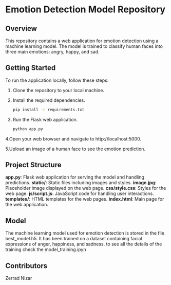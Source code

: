 # Emotion Detection Model Repository

## Overview

This repository contains a web application for emotion detection using a machine learning model. The model is trained to classify human faces into three main emotions: angry, happy, and sad.

## Getting Started

To run the application locally, follow these steps:

1. Clone the repository to your local machine.
   
2. Install the required dependencies.
   ```bash
   pip install -r requirements.txt
   ```
   
3. Run the Flask web application.
   ```bash
   python app.py
   ```
   
4.Open your web browser and navigate to http://localhost:5000.

5.Upload an image of a human face to see the emotion prediction.

## Project Structure

**app.py**: Flask web application for serving the model and handling predictions.
**static/**: Static files including images and styles.
**image.jpg**: Placeholder image displayed on the web page.
**css/style.css**: Styles for the web page.
**js/script.js**: JavaScript code for handling user interactions.
**templates/**: HTML templates for the web pages.
**index.html**: Main page for the web application.

## Model
The machine learning model used for emotion detection is stored in the file best_model.h5. It has been trained on a dataset containing facial expressions of anger, happiness, and sadness. to see all the details of the training check the model_training.ipyn


## Contributors
Zerrad Nizar








